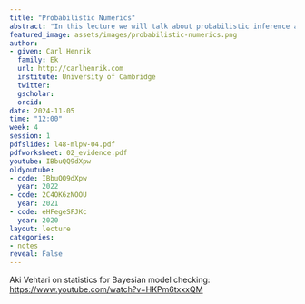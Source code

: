 ```yaml
---
title: "Probabilistic Numerics"
abstract: "In this lecture we will talk about probabilistic inference and decision making."
featured_image: assets/images/probabilistic-numerics.png
author:
- given: Carl Henrik
  family: Ek
  url: http://carlhenrik.com
  institute: University of Cambridge
  twitter: 
  gscholar: 
  orcid:
date: 2024-11-05
time: "12:00"
week: 4
session: 1
pdfslides: l48-mlpw-04.pdf
pdfworksheet: 02_evidence.pdf
youtube: IBbuQQ9dXpw
oldyoutube: 
- code: IBbuQQ9dXpw
  year: 2022
- code: 2C4OK6zNOOU
  year: 2021
- code: eHFegeSFJKc
  year: 2020
layout: lecture
categories:
- notes
reveal: False
---
```



Aki Vehtari on statistics for Bayesian model checking: <https://www.youtube.com/watch?v=HKPm6txxxQM>
